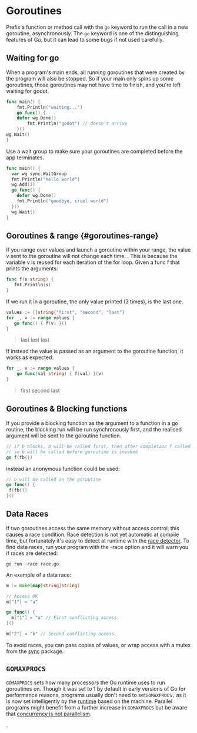 # Goroutines

Prefix a function or method call with the `go` keyword to run the call in a new goroutine, asynchronously. The `go` keyword is one of the distinguishing features of Go, but it can lead to some bugs if not used carefully.

## Waiting for go

When a program's main ends,  all running goroutines that were created by the program will also be stopped. So if your main only spins up some goroutines, those goroutines may not have time to finish, and you're left waiting for godot.

```go
func main() {
    fmt.Println("waiting...")
    go func() {
    defer wg.Done()
        fmt.Println("godot") // doesn't arrive
    }()
wg.Wait()
}
```

Use a wait group to make sure your goroutines are completed before the app terminates.

```go
func main() {
  var wg sync.WaitGroup
  fmt.Println("hello world")
  wg.Add(1)
  go func() {
    defer wg.Done()
    fmt.Println("goodbye, cruel world")
  }()
  wg.Wait()
}
```

## Goroutines & range {#goroutines-range}

If you range over values and launch a goroutine within your range, the value v sent to the goroutine will not change each time. . This is because the variable v is reused for each iteration of the for loop. Given a func f that prints the arguments:

```go
func f(s string) {
   fmt.Println(s)
}
```

If we run it in a goroutine, the only value printed \(3 times\), is the last one.

```go
values := []string{"first", "second", "last"}
for _, v := range values {
   go func() { f(v) }()
}
```

> last last last

If instead the value is passed as an argument to the goroutine function, it works as expected:

```go
for _, v := range values {
    go func(val string) { f(val) }(v)
}
```

> first second last

## Goroutines & Blocking functions

If you provide a blocking function as the argument to a function in a go routine, the blocking run will be run synchronously first, and the realised argument will be sent to the goroutine function.

```go
// if b blocks, b will be called first, then after completion f called with the result
// so b will be called before goroutine is invoked
go f(fb())
```

Instead an anonymous function could be used:

```go
// b will be called in the goroutine
go func() {
 f(fb())
}()
```

## Data Races

If two goroutines access the same memory without access control, this causes a race condition. Race detection is not yet automatic at compile time, but fortunately it's easy to detect at runtime with the [race detector](https://golang.org/doc/articles/race_detector.html).  To find data races, run your program with the -race option and it will warn you if races are detected:

```
go run -race race.go
```

An example of a data race:

```go
m := make(map[string]string)

// Access OK
m["1"] = "a"

go func() {
  m["1"] = "a" // First conflicting access.
}()

m["2"] = "b" // Second conflicting access.
```

To avoid races, you can pass copies of values, or wrap access with a mutex from the [sync](https://golang.org/pkg/sync/) package.

## `GOMAXPROCS`

`GOMAXPROCS` sets how many processors the Go runtime uses to run goroutines on. Though it was set to 1 by default in early versions of Go for performance reasons, programs usually don't need to set`GOMAXPROCS,` as it is now set intelligently by the [runtime](https://golang.org/pkg/runtime/#GOMAXPROCS) based on the machine. Parallel programs might benefit from a further increase in `GOMAXPROCS` but be aware that [concurrency is not parallelism](https://blog.golang.org/2013/01/concurrency-is-not-parallelism.html).

.

